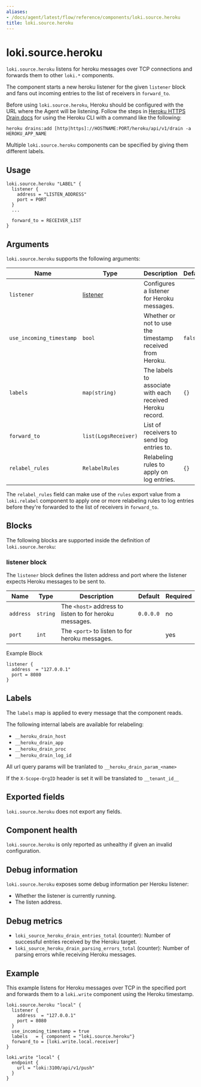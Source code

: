 ```yaml
---
aliases:
- /docs/agent/latest/flow/reference/components/loki.source.heroku
title: loki.source.heroku
---
```


# loki.source.heroku

`loki.source.heroku` listens for heroku messages over TCP connections
and forwards them to other `loki.*` components.

The component starts a new heroku listener for the given `listener`
block and fans out incoming entries to the list of receivers in `forward_to`.

Before using `loki.source.heroku`, Heroku should be configured with the URL where the Agent will be listening. Follow the steps in [Heroku HTTPS Drain docs](https://devcenter.heroku.com/articles/log-drains#https-drains) for using the Heroku CLI with a command like the following:

```
heroku drains:add [http|https]://HOSTNAME:PORT/heroku/api/v1/drain -a HEROKU_APP_NAME
```

Multiple `loki.source.heroku` components can be specified by giving them
different labels.

## Usage

```river
loki.source.heroku "LABEL" {
  listener {
    address = "LISTEN_ADDRESS"
    port = PORT
  }
  ...

  forward_to = RECEIVER_LIST
}
```

## Arguments

`loki.source.heroku` supports the following arguments:

Name                     | Type                   | Description          | Default | Required
------------------------ | ---------------------- | -------------------- | ------- | --------
`listener`               | [listener]             | Configures a listener for Heroku messages.                |         | yes
`use_incoming_timestamp` | `bool`                 | Whether or not to use the timestamp received from Heroku. | `false` | no
`labels`                 | `map(string)`          | The labels to associate with each received Heroku record. | `{}`    | no
`forward_to`             | `list(LogsReceiver)`   | List of receivers to send log entries to.                 |         | yes
`relabel_rules`          | `RelabelRules`         | Relabeling rules to apply on log entries.                 | `{}`    | no

The `relabel_rules` field can make use of the `rules` export value from a
`loki.relabel` component to apply one or more relabeling rules to log entries
before they're forwarded to the list of receivers in `forward_to`.

## Blocks

The following blocks are supported inside the definition of
`loki.source.heroku`:

[listener]: #listener-block

### listener block

The `listener` block defines the listen address and port where the listener
expects Heroku messages to be sent to.

Name                     | Type          | Description | Default | Required
------------------------ | ------------- | ----------- | ------- | --------
`address`                | `string`      | The `<host>` address to listen to for heroku messages. | `0.0.0.0` | no
`port`                   | `int`         | The `<port>` to listen to for heroku messages. | | yes

Example Block

```river
listener {
  address  = "127.0.0.1"
  port = 8080
}
```

## Labels

The `labels` map is applied to every message that the component reads.

The following internal labels are available for relabeling:
- `__heroku_drain_host`
- `__heroku_drain_app`
- `__heroku_drain_proc`
- `__heroku_drain_log_id`

All url query params will be tranlated to `__heroku_drain_param_<name>`

If the `X-Scope-OrgID` header is set it will be translated to `__tenant_id__`

## Exported fields

`loki.source.heroku` does not export any fields.

## Component health

`loki.source.heroku` is only reported as unhealthy if given an invalid
configuration.

## Debug information

`loki.source.heroku` exposes some debug information per Heroku listener:
* Whether the listener is currently running.
* The listen address.

## Debug metrics
* `loki_source_heroku_drain_entries_total` (counter): Number of successful entries received by the Heroku target.
* `loki_source_heroku_drain_parsing_errors_total` (counter): Number of parsing errors while receiving Heroku messages.

## Example

This example listens for Heroku messages over TCP in the specified port and forwards them to a `loki.write` component using the Heroku timestamp.

```river
loki.source.heroku "local" {
  listener {
    address  = "127.0.0.1"
    port = 8080
  }
  use_incoming_timestamp = true
  labels   = { component = "loki.source.heroku"} 
  forward_to = [loki.write.local.receiver]
}

loki.write "local" {
  endpoint {
    url = "loki:3100/api/v1/push"
  }
}
```

